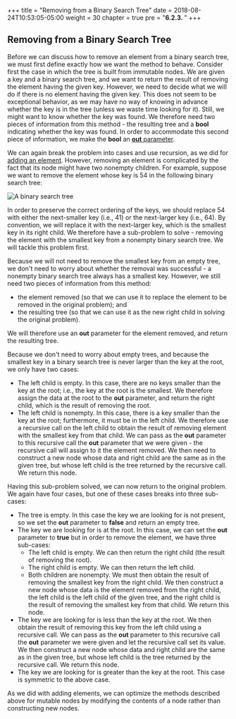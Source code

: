 +++
title = "Removing from a Binary Search Tree"
date = 2018-08-24T10:53:05-05:00
weight = 30
chapter = true
pre = "<b>6.2.3. </b>"
+++

## Removing from a Binary Search Tree

Before we can discuss how to remove an element from a binary search
tree, we must first define exactly how we want the method to behave.
Consider first the case in which the tree is built from immutable nodes.
We are given a key and a binary search tree, and we want to return the
result of removing the element having the given key. However, we need to
decide what we will do if there is no element having the given key. This
does not seem to be exceptional behavior, as we may have no way of
knowing in advance whether the key is in the tree (unless we waste time
looking for it). Still, we might want to know whether the key was found.
We therefore need two pieces of information from this method - the
resulting tree and a **bool** indicating whether the key was found. In
order to accommodate this second piece of information, we make the
**bool** an [**out** parameter](/appendix/syntax/out-ref).

We can again break the problem into cases and use recursion, as we did
for [adding an element](/trees/bst/intro). However, removing an element is complicated by the fact that its node
might have two nonempty children. For example, suppose we want to remove
the element whose key is 54 in the following binary search tree:

![A binary search tree](binary-search-tree-ex.jpg)

In order to preserve the correct ordering of the keys, we should replace
54 with either the next-smaller key (i.e., 41) or the next-larger key
(i.e., 64). By convention, we will replace it with the next-larger key,
which is the smallest key in its right child. We therefore have a
sub-problem to solve - removing the element with the smallest key from a
nonempty binary search tree. We will tackle this problem first.

Because we will not need to remove the smallest key from an empty tree,
we don't need to worry about whether the removal was successful - a
nonempty binary search tree always has a smallest key. However, we still
need two pieces of information from this method:

  - the element removed (so that we can use it to replace the element to
    be removed in the original problem); and
  - the resulting tree (so that we can use it as the new right child in
    solving the original problem).

We will therefore use an **out** parameter for the element removed, and
return the resulting tree.

Because we don't need to worry about empty trees, and because the
smallest key in a binary search tree is never larger than the key at the
root, we only have two cases:

  - The left child is empty. In this case, there are no keys smaller
    than the key at the root; i.e., the key at the root is the smallest.
    We therefore assign the data at the root to the **out** parameter,
    and return the right child, which is the result of removing the
    root.
  - The left child is nonempty. In this case, there is a key smaller
    than the key at the root; furthermore, it must be in the left child.
    We therefore use a recursive call on the left child to obtain the
    result of removing element with the smallest key from that child. We
    can pass as the **out** parameter to this recursive call the **out**
    parameter that we were given - the recursive call will assign to it
    the element removed. We then need to construct a new node whose data
    and right child are the same as in the given tree, but whose left
    child is the tree returned by the recursive call. We return this
    node.

Having this sub-problem solved, we can now return to the original
problem. We again have four cases, but one of these cases breaks into
three sub-cases:

  - The tree is empty. In this case the key we are looking for is not
    present, so we set the **out** parameter to **false** and return an
    empty tree.
  - The key we are looking for is at the root. In this case, we can set
    the **out** parameter to **true** but in order to remove the
    element, we have three sub-cases:
      - The left child is empty. We can then return the right child (the
        result of removing the root).
      - The right child is empty. We can then return the left child.
      - Both children are nonempty. We must then obtain the result of
        removing the smallest key from the right child. We then
        construct a new node whose data is the element removed from the
        right child, the left child is the left child of the given tree,
        and the right child is the result of removing the smallest key
        from that child. We return this node.
  - The key we are looking for is less than the key at the root. We then
    obtain the result of removing this key from the left child using a
    recursive call. We can pass as the **out** parameter to this
    recursive call the **out** parameter we were given and let the
    recursive call set its value. We then construct a new node whose
    data and right child are the same as in the given tree, but whose
    left child is the tree returned by the recursive call. We return
    this node.
  - The key we are looking for is greater than the key at the root. This
    case is symmetric to the above case.

As we did with adding elements, we can optimize the methods described
above for mutable nodes by modifying the contents of a node rather than
constructing new nodes.
